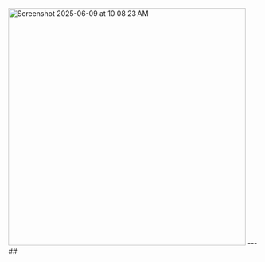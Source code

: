 <img width="477" alt="Screenshot 2025-06-09 at 10 08 23 AM" src="https://github.com/user-attachments/assets/ecad1647-4b2e-4881-b997-ffdd0cd8df4c" />
---
## 

